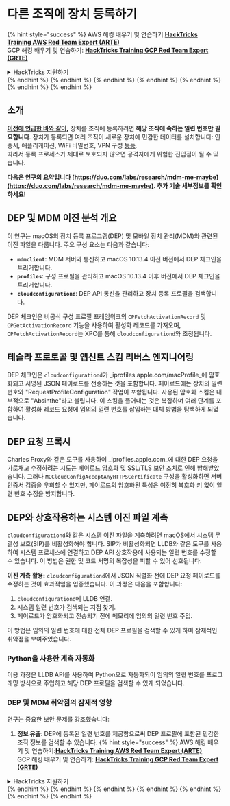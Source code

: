 # 다른 조직에 장치 등록하기

{% hint style="success" %}
AWS 해킹 배우기 및 연습하기:<img src="/.gitbook/assets/arte.png" alt="" data-size="line">[**HackTricks Training AWS Red Team Expert (ARTE)**](https://training.hacktricks.xyz/courses/arte)<img src="/.gitbook/assets/arte.png" alt="" data-size="line">\
GCP 해킹 배우기 및 연습하기: <img src="/.gitbook/assets/grte.png" alt="" data-size="line">[**HackTricks Training GCP Red Team Expert (GRTE)**<img src="/.gitbook/assets/grte.png" alt="" data-size="line">](https://training.hacktricks.xyz/courses/grte)

<details>

<summary>HackTricks 지원하기</summary>

* [**구독 계획**](https://github.com/sponsors/carlospolop) 확인하기!
* **💬 [**Discord 그룹**](https://discord.gg/hRep4RUj7f) 또는 [**텔레그램 그룹**](https://t.me/peass)에 참여하거나 **Twitter** 🐦 [**@hacktricks\_live**](https://twitter.com/hacktricks\_live)**를 팔로우하세요.**
* **[**HackTricks**](https://github.com/carlospolop/hacktricks) 및 [**HackTricks Cloud**](https://github.com/carlospolop/hacktricks-cloud) 깃허브 리포지토리에 PR을 제출하여 해킹 팁을 공유하세요.**

</details>
{% endhint %}
{% endhint %}
{% endhint %}
{% endhint %}
{% endhint %}
{% endhint %}
{% endhint %}

## 소개

[**이전에 언급한 바와 같이**](./#what-is-mdm-mobile-device-management)**,** 장치를 조직에 등록하려면 **해당 조직에 속하는 일련 번호만 필요합니다**. 장치가 등록되면 여러 조직이 새로운 장치에 민감한 데이터를 설치합니다: 인증서, 애플리케이션, WiFi 비밀번호, VPN 구성 [등등](https://developer.apple.com/enterprise/documentation/Configuration-Profile-Reference.pdf).\
따라서 등록 프로세스가 제대로 보호되지 않으면 공격자에게 위험한 진입점이 될 수 있습니다.

**다음은 연구의 요약입니다 [https://duo.com/labs/research/mdm-me-maybe](https://duo.com/labs/research/mdm-me-maybe). 추가 기술 세부정보를 확인하세요!**

## DEP 및 MDM 이진 분석 개요

이 연구는 macOS의 장치 등록 프로그램(DEP) 및 모바일 장치 관리(MDM)와 관련된 이진 파일을 다룹니다. 주요 구성 요소는 다음과 같습니다:

- **`mdmclient`**: MDM 서버와 통신하고 macOS 10.13.4 이전 버전에서 DEP 체크인을 트리거합니다.
- **`profiles`**: 구성 프로필을 관리하고 macOS 10.13.4 이후 버전에서 DEP 체크인을 트리거합니다.
- **`cloudconfigurationd`**: DEP API 통신을 관리하고 장치 등록 프로필을 검색합니다.

DEP 체크인은 비공식 구성 프로필 프레임워크의 `CPFetchActivationRecord` 및 `CPGetActivationRecord` 기능을 사용하여 활성화 레코드를 가져오며, `CPFetchActivationRecord`는 XPC를 통해 `cloudconfigurationd`와 조정됩니다.

## 테슬라 프로토콜 및 앱신트 스킴 리버스 엔지니어링

DEP 체크인은 `cloudconfigurationd`가 _iprofiles.apple.com/macProfile_에 암호화되고 서명된 JSON 페이로드를 전송하는 것을 포함합니다. 페이로드에는 장치의 일련 번호와 "RequestProfileConfiguration" 작업이 포함됩니다. 사용된 암호화 스킴은 내부적으로 "Absinthe"라고 불립니다. 이 스킴을 풀어내는 것은 복잡하며 여러 단계를 포함하여 활성화 레코드 요청에 임의의 일련 번호를 삽입하는 대체 방법을 탐색하게 되었습니다.

## DEP 요청 프록시

Charles Proxy와 같은 도구를 사용하여 _iprofiles.apple.com_에 대한 DEP 요청을 가로채고 수정하려는 시도는 페이로드 암호화 및 SSL/TLS 보안 조치로 인해 방해받았습니다. 그러나 `MCCloudConfigAcceptAnyHTTPSCertificate` 구성을 활성화하면 서버 인증서 검증을 우회할 수 있지만, 페이로드의 암호화된 특성은 여전히 복호화 키 없이 일련 번호 수정을 방지합니다.

## DEP와 상호작용하는 시스템 이진 파일 계측

`cloudconfigurationd`와 같은 시스템 이진 파일을 계측하려면 macOS에서 시스템 무결성 보호(SIP)를 비활성화해야 합니다. SIP가 비활성화되면 LLDB와 같은 도구를 사용하여 시스템 프로세스에 연결하고 DEP API 상호작용에 사용되는 일련 번호를 수정할 수 있습니다. 이 방법은 권한 및 코드 서명의 복잡성을 피할 수 있어 선호됩니다.

**이진 계측 활용:**
`cloudconfigurationd`에서 JSON 직렬화 전에 DEP 요청 페이로드를 수정하는 것이 효과적임을 입증했습니다. 이 과정은 다음을 포함합니다:

1. `cloudconfigurationd`에 LLDB 연결.
2. 시스템 일련 번호가 검색되는 지점 찾기.
3. 페이로드가 암호화되고 전송되기 전에 메모리에 임의의 일련 번호 주입.

이 방법은 임의의 일련 번호에 대한 전체 DEP 프로필을 검색할 수 있게 하여 잠재적인 취약점을 보여주었습니다.

### Python을 사용한 계측 자동화

이용 과정은 LLDB API를 사용하여 Python으로 자동화되어 임의의 일련 번호를 프로그래밍 방식으로 주입하고 해당 DEP 프로필을 검색할 수 있게 되었습니다.

### DEP 및 MDM 취약점의 잠재적 영향

연구는 중요한 보안 문제를 강조했습니다:

1. **정보 유출**: DEP에 등록된 일련 번호를 제공함으로써 DEP 프로필에 포함된 민감한 조직 정보를 검색할 수 있습니다.
{% hint style="success" %}
AWS 해킹 배우기 및 연습하기:<img src="/.gitbook/assets/arte.png" alt="" data-size="line">[**HackTricks Training AWS Red Team Expert (ARTE)**](https://training.hacktricks.xyz/courses/arte)<img src="/.gitbook/assets/arte.png" alt="" data-size="line">\
GCP 해킹 배우기 및 연습하기: <img src="/.gitbook/assets/grte.png" alt="" data-size="line">[**HackTricks Training GCP Red Team Expert (GRTE)**<img src="/.gitbook/assets/grte.png" alt="" data-size="line">](https://training.hacktricks.xyz/courses/grte)

<details>

<summary>HackTricks 지원하기</summary>

* [**구독 계획**](https://github.com/sponsors/carlospolop) 확인하기!
* **💬 [**Discord 그룹**](https://discord.gg/hRep4RUj7f) 또는 [**텔레그램 그룹**](https://t.me/peass)에 참여하거나 **Twitter** 🐦 [**@hacktricks\_live**](https://twitter.com/hacktricks\_live)**를 팔로우하세요.**
* **[**HackTricks**](https://github.com/carlospolop/hacktricks) 및 [**HackTricks Cloud**](https://github.com/carlospolop/hacktricks-cloud) 깃허브 리포지토리에 PR을 제출하여 해킹 팁을 공유하세요.**

</details>
{% endhint %}
</details>
{% endhint %}
</details>
{% endhint %}
</details>
{% endhint %}
</details>
{% endhint %}
</details>
{% endhint %}
</details>
{% endhint %}
